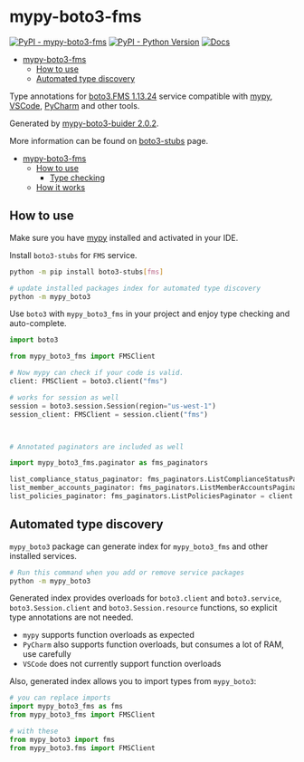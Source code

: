 # mypy-boto3-fms

[![PyPI - mypy-boto3-fms](https://img.shields.io/pypi/v/mypy-boto3-fms.svg?color=blue)](https://pypi.org/project/mypy-boto3-fms)
[![PyPI - Python Version](https://img.shields.io/pypi/pyversions/mypy-boto3-fms.svg?color=blue)](https://pypi.org/project/mypy-boto3-fms)
[![Docs](https://img.shields.io/readthedocs/mypy-boto3-builder.svg?color=blue)](https://mypy-boto3-builder.readthedocs.io/)

- [mypy-boto3-fms](#mypy-boto3-fms)
  - [How to use](#how-to-use)
  - [Automated type discovery](#automated-type-discovery)


Type annotations for
[boto3.FMS 1.13.24](https://boto3.amazonaws.com/v1/documentation/api/1.13.24/reference/services/fms.html#FMS) service
compatible with [mypy](https://github.com/python/mypy), [VSCode](https://code.visualstudio.com/),
[PyCharm](https://www.jetbrains.com/pycharm/) and other tools.

Generated by [mypy-boto3-buider 2.0.2](https://github.com/vemel/mypy_boto3_builder).

More information can be found on [boto3-stubs](https://pypi.org/project/boto3-stubs/) page.

- [mypy-boto3-fms](#mypy-boto3-fms)
  - [How to use](#how-to-use)
    - [Type checking](#type-checking)
  - [How it works](#how-it-works)

## How to use

Make sure you have [mypy](https://github.com/python/mypy) installed and activated in your IDE.

Install `boto3-stubs` for `FMS` service.

```bash
python -m pip install boto3-stubs[fms]

# update installed packages index for automated type discovery
python -m mypy_boto3
```

Use `boto3` with `mypy_boto3_fms` in your project and enjoy type checking and auto-complete.

```python
import boto3

from mypy_boto3_fms import FMSClient

# Now mypy can check if your code is valid.
client: FMSClient = boto3.client("fms")

# works for session as well
session = boto3.session.Session(region="us-west-1")
session_client: FMSClient = session.client("fms")



# Annotated paginators are included as well

import mypy_boto3_fms.paginator as fms_paginators

list_compliance_status_paginator: fms_paginators.ListComplianceStatusPaginator = client.get_paginator("list_compliance_status")
list_member_accounts_paginator: fms_paginators.ListMemberAccountsPaginator = client.get_paginator("list_member_accounts")
list_policies_paginator: fms_paginators.ListPoliciesPaginator = client.get_paginator("list_policies")
```

## Automated type discovery

`mypy_boto3` package can generate index for `mypy_boto3_fms` and other installed services.

```bash
# Run this command when you add or remove service packages
python -m mypy_boto3
```

Generated index provides overloads for `boto3.client` and `boto3.service`,
`boto3.Session.client` and `boto3.Session.resource` functions,
so explicit type annotations are not needed.

- `mypy` supports function overloads as expected
- `PyCharm` also supports function overloads, but consumes a lot of RAM, use carefully
- `VSCode` does not currently support function overloads

Also, generated index allows you to import types from `mypy_boto3`:

```python
# you can replace imports
import mypy_boto3_fms as fms
from mypy_boto3_fms import FMSClient

# with these
from mypy_boto3 import fms
from mypy_boto3.fms import FMSClient
```